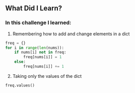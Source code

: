 ## What Did I Learn?

### In this challenge I learned:

1. Remembering how to add and change elements in a dict
```python
freq = {}
for i in range(len(nums)):
    if nums[i] not in freq:
        freq[nums[i]] = 1
    else:
        freq[nums[i]] += 1
```

2. Taking only the values ​​of the dict
```python
freq.values()
```